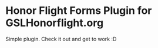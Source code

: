 Honor Flight Forms Plugin for GSLHonorflight.org
=========================

Simple plugin. Check it out and get to work :D
